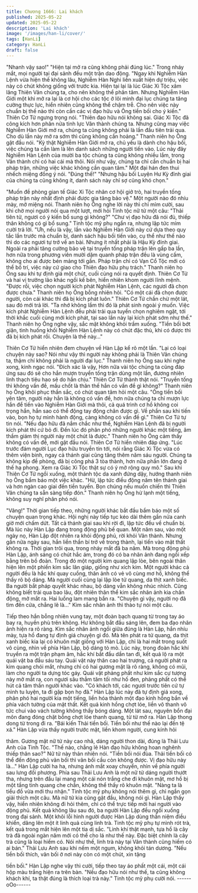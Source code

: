 ```yaml
---
title: Chương 1666: Lai khách
published: 2025-05-22
updated: 2025-05-22
description: 'Lai khách'
image: '/images/han-li/cover/'
tags: [HanLi]
category: HanLi
draft: false
---
```


"Nhanh vậy sao!"
"Hiện tại mở ra cũng không phải đúng lúc."
Trong nháy mắt, mọi người tại đại sảnh đều một trận dao động.
"Ngay khi Nghiễm Hàn Lệnh vừa hiện thế không lâu, Nghiễm Hàn
Nghi liền xuất hiện dự triệu, việc này có chút không giống với
trước kia. Hiện tại lại là lúc Giác Xi Tộc xâm lăng Thiên Vân chúng
ta, cho nên không thể phân tâm. Nhưng Nghiễm Hàn Giới một khi
mở ra lại là cơ hội cho các tộc ở lôi minh đại lục chúng ta tăng
cường thực lực, hiển nhiên cũng không thể chậm trễ. Cho nên
việc này chuẩn bị thế nào thì còn cần các vị đạo hữu và Ông tiền
bối cho ý kiến." Thiên Cơ Tử ngưng trọng nói.
"Thiên đạo hữu nói không sai. Giác Xi Tộc đã công kích hơn phân
nửa tinh lực Vân thành chúng ta. Nhưng cũng may việc Nghiễm
Hàn Giới mở ra, chúng ta cũng không phải là lần đầu tiên trải qua.
Cho dù lần này mở ra sớm thì cũng không cần hoảng." Thanh
niên họ Ông gật đầu nói.
"Kỳ thật Nghiễm Hàn Giới mở ra, chủ yếu là dành cho hậu bối,
việc chúng ta cần làm là lên danh sách những người tiến vào. Lúc
này đây Nghiễm Hàn Lệnh của mười ba tộc chúng ta cũng không
nhiều lắm, trong Vân thành chỉ có hai cái mà thôi. Nói như vậy,
chúng ta chỉ cần chuẩn bị hai pháp trận, những việc khác không
cần quan tâm." Một đại hán đen thui nhếch miệng đồng ý nói.
"Đúng thế!"
"Nhưng hậu bối Luyện Hư Kỳ đỉnh giai của chúng ta cũng không
ít, danh sách này chỉ sợ cũng khó chọn."

"Muốn đề phòng gian tế Giác Xi Tộc nhân cơ hội giở trò, hai
truyền tống pháp trận này nhất định phải được gia tăng bảo vệ."
Một người nào đó nhíu mày, mở miệng nói.
Thanh niên họ Ông nghe lời này thì chỉ mỉm cười, sau khi chờ mọi
người nói qua một lượt, mới hỏi Tinh tộc nữ tử một câu:
"Thải tiên tử, ngươi có ý kiến bổ sung gì không?"
"Chư vị đạo hữu đã nói đủ, thiếp thân không có gì bổ sung." Tinh
tộc mỹ phụ ngẩn ra, nhưng lập tức mỉm cười trả lời.
"Ưh, nếu là vậy, lần vào Nghiễm Hàn Giới này cứ dựa theo quy
tắc lần trước mà chuẩn bị, danh sách hậu bối tiến vào, cụ thể như
thế nào thì do các ngươi tự trở về an bài. Nhưng ít nhất phải là
Hậu Kỳ đính giai. Ngoài ra phải tăng cường bảo vệ tại truyền tống
pháp trận lên gấp ba lần, hơn nữa trong phương viên mười dặm
quanh pháp trận đều là vùng cấm, không cho ai được bén mảng
tới gần. Pháp trận chỉ có Vạn Cổ Tộc mới có thể bố trí, việc này
cứ giao cho Thiên đạo hữu phụ trách." Thanh niên họ Ông sau khi
tự định giá một chút, cuối cùng nói ra quyết định.
Thiên Cơ Tử và hai vị trưởng lão khác ngồi kế bên, hiển nhiên
khom người lĩnh mệnh.
"Được rồi, việc chọn người kích phát Nghiễm Hàn Lệnh, các
ngươi đã chọn được chưa." Thanh niên họ Ông bỗng nhiên hỏi.
"Có một cái đã chọn được người, còn cái khác thì đã bị kích phát
luôn." Thiên Cơ Tử chần chừ một lát, sau đó mới trả lời.
"Ta nhớ không lầm thì đó là phát sinh ngoài ý muốn. Việc kích
phát Nghiễm Hàn Lệnh đều phải trải qua tuyển chọn nghiêm ngặt,
tới thời khắc cuối cùng mới kích phát, tại sao lần này lại kích phát
sớm như thế." Thanh niên họ Ông nghe vậy, sắc mặt không khỏi
trầm xuống.
"Tiền bối bớt giận, tình huống khối Nghiễm Hàn Lệnh này có chút
đặc thù, khi có được thì đã bị kích phát rồi. Chuyện là thế này…"

Thiên Cơ Tử hiển nhiên đem chuyện về Hàn Lập kể rõ một lần.
"Lại có loại chuyện này sao? Nói như vậy thì người này không
phải là Thiên Vân chúng ta, thậm chí không phải là người đại lục."
Thanh niên họ Ông sau khi nghe xong, kinh ngạc nói.
"Đích xác là vậy, Hơn nữa vài tộc chúng ta cũng đáp ứng sau đó
sẽ cho hắn mượn truyền tống trận dùng một lần, đương nhiên linh
thạch tiêu hao sẽ do hắn chịu." Thiên Cơ Tử thành thật nói.
"Truyền tống thì không vấn đề, mấu chốt là thân thế hắn có vấn
đề gì không?" Thanh niên họ Ông khôi phục thần sắc, có chút
quan tâm hỏi một câu.
"Ông tiền bối yên tâm, người này hẳn là không có vấn đề, hơn
nữa chúng ta chỉ mượn lực hắn để tiến vào Nghiễm Hàn Giới mà
thôi, cả quá trình cơ hồ không coi trọng hắn, hắn sao có thể động
tay động chân được gì. Về phần sau khi tiến vào, bọn họ tự mình
hành động, càng không có vấn đề gì." Thiên Cơ Tử tự tin nói.
"Nếu đạo hữu đã nắm chắc như thế, Nghiễm Hàn Lệnh đã bị
người kích phát thì cứ bỏ đi. Đến lúc đó phân phó những người
khác một tiếng, âm thầm giám thị người này một chút là được."
Thanh niên họ Ông cảm thấy không có vấn đề, mới gật đầu nói.
Thiên Cơ Tử hiển nhiên đáp ứng.
"Lúc trước đám người Lục đạo hữu truyền tin tới, nói rằng Giác Xi
Tộc vừa có thêm viện binh, ngay cả thánh giai cũng tăng thêm
năm sáu người. Chúng ta không kịp đề phòng, đã bị công phá 3
tòa thành, hơn nữa phần lớn đang ở thế hạ phong. Xem ra Giác
Xi Tộc thật sự có ý mở rộng quy mô."
Sau khi Thiên Cơ Tử ngồi xuống, một thánh tộc da xanh đứng
dậy, hướng thanh niên họ Ông bẩm báo một việc khác.
"Hừ, lập tức điều động năm tên thánh giai và hơn ngàn cao giai
đến tiền tuyến. Bọn chúng nếu muốn chiến thì Thiên Vân chúng ta
sẵn sàng tiếp đón." Thanh niên họ Ông hừ lạnh một tiếng, không
suy nghĩ phân phó nói.

"Vâng!"
Thời gian tiếp theo, những người khác bắt đầu bẩm báo một số
chuyện quan trọng khác.
Hội nghị này tiếp tục kéo dài thêm gần nửa canh giờ mới chấm
dứt.
Tất cả thánh giai sau khi rời đi, lập tức đều về chuẩn bị.
Mà lúc này Hàn Lập đang trong động phủ bế quan.
Một năm sau, vào một ngày nọ, Hàn Lập đột nhiên ra khỏi động
phủ, rời khỏi Vân thành.
Nhưng gần nửa ngày sau, hắn liền thần bí trở về trong thành, lại
tiến vào mật thất không ra.
Thời gian trôi qua, trong nháy mắt đã ba năm.
Mà trong động phủ Hàn Lập, ánh sáng có chút hắc ám, trong đó
có ba nhân ảnh đang ngồi xếp bằng trên bồ đoàn.
Trong đó một người kim quang lập lòe, bên ngoài thân hiện lên
một phiến kim sắc lân giáp, giống như xích kim. Một người khác
cả người đều là hắc khí quay cuồng, thân ảnh có vẻ vô cùng mơ
hồ, không thể thấy rõ bộ dáng. Mà người cuối cùng lại lập lòe tử
quang, da thịt xanh biếc.
Ba người bắt pháp quyết khác nhau, bộ dáng vẫn không nhúc
nhích.
Cũng không biết trải qua bao lâu, đột nhiên thân thể kim sắc nhân
ảnh kia chấn động, mở mắt ra.
Hai luồng lam mang bắn ra.
"Chuyện gì vậy, người nọ đã tìm đến cửa, chẳng lẽ là…" Kim sắc
nhân ảnh thì thào tự nói một câu.

Tiếp theo hắn bỗng nhiên vung tay, một đoàn bạch quang từ trong
tay áo bay ra, huyền phù trên không.
Hư không bắt đầu sáng lên, đem ba đạo nhân ảnh hiện ra rõ
ràng.
Kim sắc nhân ảnh ngồi giữa đúng là Hàn Lập, hắn nhíu mày, tựa
hồ đang tự định giá chuyện gì đó.
Mà tên phát ra tử quang, da thịt xanh biếc kia lại có khuôn mặt
giống với Hàn Lập, chỉ là hai mắt trong suốt vô cùng, nhìn về phía
Hàn Lập, bộ dáng tò mò.
Lúc này, trong đoàn hắc khí truyền ra một trận phạm âm, hắc khí
bắt đầu dần tan đi, kết quả lộ ra một quái vật ba đầu sáu tay.
Quái vật này thân cao hai trượng, cả người phát ra kim quang
chói mắt, nhưng chỉ có hai gương mặt là rõ ràng, không có mũi,
làm cho người ta dựng tóc gáy.
Quái vật phảng phất như kim sắc cự tượng này mở mắt ra, con
ngươi sâu thẳm tăm tối như hố đen, phảng phất có thể hút cả tâm
thần người khác vào.
"Có khách tới, các ngươi trước tiên cứ tự mình tu luyện, ta đi gặp
bọn họ đã." Hàn Lập lúc này đã tự định giá xong, phân phó hai
người kia một tiếng, liền hóa thành một đạo kinh hồng bắn về
phía vách tường của mật thất.
Kết quả kinh hồng chợt lóe, liền vô thanh vô tức chui vào vách
tường không thấy bóng dáng.
Một lát sau, nguyên bổn đại môn đang đóng chặt bỗng chợt lóe
thanh quang, từ từ mở ra.
Hàn Lập thong dong từ trong đi ra.
"Bái kiến Thải tiền bối. Tiền bối như thế nào lại đến tệ xá." Hàn
Lập vừa thấy người trước mặt, liền khom người, cung kính hỏi

thăm.
Gương mặt nữ tử này cao nhã, dáng người thon dài, đúng là Thải
Lưu Anh của Tinh Tộc.
"Thế nào, chẳng lẽ Hàn đạo hữu không hoan nghênh thiếp thân
sao?" Nữ tử này thản nhiên nói.
"Tiền bối nói đùa. Thải tiền bối có thể đến động phủ vãn bối thì
vãn bối cầu còn không được. Vị đạo hữu này là…" Hàn Lập cười
ha ha, nhưng ánh mắt xoay chuyển, nhìn về phía người sau lưng
đối phương.
Phía sau Thải Lưu Anh là một nữ tử dáng người thướt tha, nhưng
trên đầu lại mang một cái nón trắng che đi khuôn mặt, mơ hồ bị
một tầng tinh quang che chắn, không thể thấy rõ khuôn mặt.
"Nàng ta là tiểu đồ vừa mới thu nhận." Tinh tộc mỹ phụ không nói
thêm gì, chỉ ngắn gọn giải thích một câu.
Mà nữ tử kia cũng gật đầu, không nói gì.
Hàn Lập thấy vậy, hiển nhiên không đi hỏi thêm, chỉ có thể trực
tiếp mời hai người vào động phủ.
Kết quả không lâu sau đó, ba người Hàn Lập đều ngồi xuống
trong đại sảnh.
Một khôi lỗi hình người được Hàn Lập dùng thần niệm điều khiển,
dâng lên một ít linh quả cùng linh trà.
Tinh tộc mỹ phụ tự mình rót trà, kết quả trong mắt hiện lên một tia
dị sắc.
"Linh khí thật mạnh, tựa hồ là cây trà đã ngoài ngàn năm mới có
thể cho lá như thế này. Đặc biệt chính là cây trà cũng là loại hiếm
có. Nói như thế, linh trà này tại Vân thành cũng hiếm có ai bán."
Thải Lưu Anh sau khi nếm một ngụm, không khỏi tán dương.
"Nếu tiền bối thích, vãn bối ở nơi này còn có một chút, xin tặng

tiền bối." Hàn Lập nghe vậy thì cười, tiếp theo tay áo phất một cái,
một cái hộp màu trắng hiện ra trên bàn.
"Nếu đạo hữu nói như thế, ta cũng không khách khí, ta thật đúng
là thích loại trà này." Tinh tộc mỹ phụ cười nói.
------oOo------
